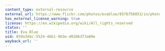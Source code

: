 ```yaml
---
content_type: external-resource
external_url: https://www.flickr.com/photos/evablue/8576756053/in/photolist-qyKMKR-eRUDRf-9Dk24e-5sgWv4-9DjZPz-e4ZKUA-KX3J63-c2cxUb-9DnRpJ-9DnSwC-bCpxQS-e4U7HB-apM38e-e4U7FM-e4ZKDA-e4U6uk-e4U6Wi-e4ZKhq-e4U7Ln-e4U6y4-e4ZJC9-e4U6Ek-e4U7bT-e4U6TR-e4U7Bn-e4ZKns-e4ZJJ3-MRMSyP-e4ZK8J-e4U7ex-e4ZJF9-htpZX3-e4ZKPA-e4U6LM-e4U6Jt-e4U7q8-e4ZKHA-4YJRPs-e4ZKB3-e4ZKKd-e4U7wv-24heNdX-eduKca-GjE2WY-rPKyN2
has_external_license_warning: true
license: https://en.wikipedia.org/wiki/All_rights_reserved
status: ''
title: Eva Blue
uid: 859a3d4c-5524-46b1-9b3e-d02863f3a80e
wayback_url: ''
---
```

